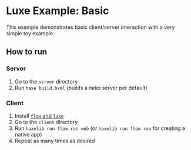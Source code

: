 
# Luxe Example: Basic

This example demonstrates basic client/server interaction with a very simple toy example.

## How to run

### Server
1. Go to the `server` directory
2. Run `haxe build.hxml` (builds a _neko_ server per default)

### Client
1. Install [`flow` and `luxe`](http://luxeengine.com/docs/setup.html)
2. Go to the `client` directory
3. Run `haxelib run flow run web` (or `haxelib run flow run` for creating a native app)
4. Repeat as many times as desired
